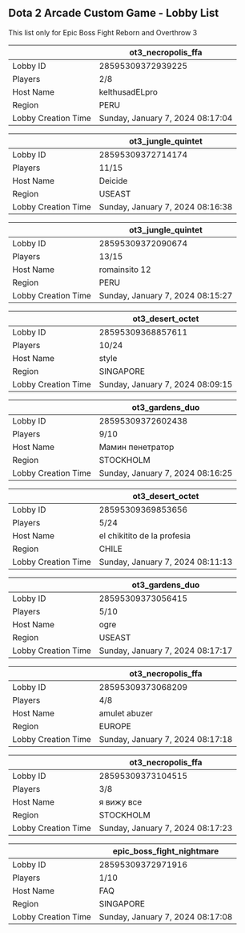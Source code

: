 ## Dota 2 Arcade Custom Game - Lobby List

This list only for Epic Boss Fight Reborn and Overthrow 3

|  | ot3_necropolis_ffa |
| ------ | ------ |
| Lobby ID | 28595309372939225 |
| Players | 2/8 |
| Host Name | kelthusadELpro |
| Region | PERU |
| Lobby Creation Time | Sunday, January 7, 2024 08:17:04 |


|  | ot3_jungle_quintet |
| ------ | ------ |
| Lobby ID | 28595309372714174 |
| Players | 11/15 |
| Host Name | Deicide |
| Region | USEAST |
| Lobby Creation Time | Sunday, January 7, 2024 08:16:38 |


|  | ot3_jungle_quintet |
| ------ | ------ |
| Lobby ID | 28595309372090674 |
| Players | 13/15 |
| Host Name | romainsito 12 |
| Region | PERU |
| Lobby Creation Time | Sunday, January 7, 2024 08:15:27 |


|  | ot3_desert_octet |
| ------ | ------ |
| Lobby ID | 28595309368857611 |
| Players | 10/24 |
| Host Name | style |
| Region | SINGAPORE |
| Lobby Creation Time | Sunday, January 7, 2024 08:09:15 |


|  | ot3_gardens_duo |
| ------ | ------ |
| Lobby ID | 28595309372602438 |
| Players | 9/10 |
| Host Name | Мамин пенетратор |
| Region | STOCKHOLM |
| Lobby Creation Time | Sunday, January 7, 2024 08:16:25 |


|  | ot3_desert_octet |
| ------ | ------ |
| Lobby ID | 28595309369853656 |
| Players | 5/24 |
| Host Name | el chikitito de la profesia |
| Region | CHILE |
| Lobby Creation Time | Sunday, January 7, 2024 08:11:13 |


|  | ot3_gardens_duo |
| ------ | ------ |
| Lobby ID | 28595309373056415 |
| Players | 5/10 |
| Host Name | ogre |
| Region | USEAST |
| Lobby Creation Time | Sunday, January 7, 2024 08:17:17 |


|  | ot3_necropolis_ffa |
| ------ | ------ |
| Lobby ID | 28595309373068209 |
| Players | 4/8 |
| Host Name | amulet abuzer |
| Region | EUROPE |
| Lobby Creation Time | Sunday, January 7, 2024 08:17:18 |


|  | ot3_necropolis_ffa |
| ------ | ------ |
| Lobby ID | 28595309373104515 |
| Players | 3/8 |
| Host Name | я вижу все |
| Region | STOCKHOLM |
| Lobby Creation Time | Sunday, January 7, 2024 08:17:23 |


|  | epic_boss_fight_nightmare |
| ------ | ------ |
| Lobby ID | 28595309372971916 |
| Players | 1/10 |
| Host Name | FAQ |
| Region | SINGAPORE |
| Lobby Creation Time | Sunday, January 7, 2024 08:17:08 |


